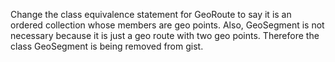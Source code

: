 Change the class equivalence statement for GeoRoute to say it is an ordered collection whose members are geo points. Also, GeoSegment is not necessary because it is just a geo route with two geo points. Therefore the class GeoSegment is being removed from gist.
